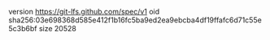 version https://git-lfs.github.com/spec/v1
oid sha256:03e698368d585e412f1b16fc5ba9ed2ea9ebcba4df19ffafc6d71c55e5c3b6bf
size 20528
